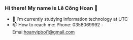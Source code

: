 ### Hi there! My name is Lê Công Hoan  👋

- 🌱 I'm currently studying information technology at UTC
- 📫 How to reach me: Phone: 0358069992 -Emai:hoanvipboi1@gmail.com
<!--
**hoan02/hoan02** is a ✨ _special_ ✨ repository because its `README.md` (this file) appears on your GitHub profile.

Here are some ideas to get you started:

- 🔭 I’m currently working on ...
- 🌱 I'm currently studying information technology at UTC
- 👯 I’m looking to collaborate on ...
- 🤔 I’m looking for help with ...
- 💬 Ask me about ...
- 📫 How to reach me: Phone: 0358069992 -Emai: hoanvipboi1@gmail.com
- 😄 Pronouns: ...
- ⚡ Fun fact: ...
-->
